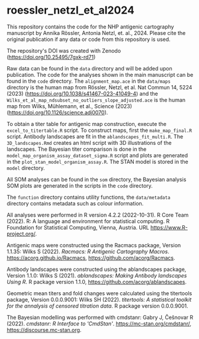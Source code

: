 # roessler_netzl_et_al2024
This repository contains the code for the NHP antigenic cartography manuscript by Annika Rössler, Antonia Netzl, et. al., 2024. Please cite the original publication if any data or code from this repository is used. 

The repository's DOI was created with Zenodo (https://doi.org/10.25495/7gxk-rd71)

Raw data can be found in the `data` directory and will be added upon publication. The code for the analyses shown in the main manuscript can be found in the `code` directory. The `alignment_map.ace` in the `data/maps` directory is the human map from Rössler, Netzl, et al. Nat Commun 14, 5224 (2023) (https://doi.org/10.1038/s41467-023-41049-4)
and the `Wilks_et_al_map_ndsubset_no_outliers_slope_adjusted.ace` is the human map from Wilks, Mühlemann, et al., Science (2023) (https://doi.org/10.1126/science.adj0070).


To obtain a titer table for antigenic map construction, execute the `excel_to_titertable.R` script. To construct maps, first the `make_map_final.R` script. Antibody landscapes are fit in the `ablandscapes_fit_multi.R`. The `3D_landscapes.Rmd` creates an html script with 3D illustrations of the landscapes. The Bayesian titer comparison is done in the `model_map_organism_assay_dataset_sigma.R` script and plots are generated in the `plot_stan_model_organism_assay.R`. The STAN model is stored in the `model` directory.

All SOM analyses can be found in the `som` directory, the Bayesian analysis SOM plots are generated in the scripts in the `code` directory. 

The `function` directory contains utility functions, the `data/metadata` directory contains metadata such as colour information.

All analyses were performed in R version 4.2.2 (2022-10-31).
R Core Team (2022). R: A language and environment for statistical
  computing. R Foundation for Statistical Computing, Vienna,
  Austria. URL https://www.R-project.org/.
  
Antigenic maps were constructed using the Racmacs package, Version 1.1.35:
Wilks S (2022). _Racmacs: R Antigenic Cartography Macros_. https://acorg.github.io/Racmacs,
  https://github.com/acorg/Racmacs.
  
Antibody landscapes were constructed using the ablandscapes package, Version 1.1.0: 
Wilks S (2021). _ablandscapes: Making Antibody landscapes Using R_. R package
  version 1.1.0, <https://github.com/acorg/ablandscapes>.

Geometric mean titers and fold changes were calculated using the titertools package, Version 0.0.0.9001:
Wilks SH (2022). _titertools: A statistical toolkit for the annalysis of censored
  titration data_. R package version 0.0.0.9001.
  
The Bayesian modelling was performed with cmdstanr: 
Gabry J, Češnovar R (2022). _cmdstanr: R Interface to 'CmdStan'_.
  https://mc-stan.org/cmdstanr/, https://discourse.mc-stan.org.
